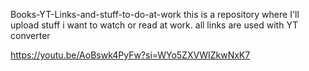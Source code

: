 Books-YT-Links-and-stuff-to-do-at-work
this is a repository where I'll upload stuff i want to watch or read at work. all links are used with YT converter

https://youtu.be/AoBswk4PyFw?si=WYo5ZXVWIZkwNxK7
